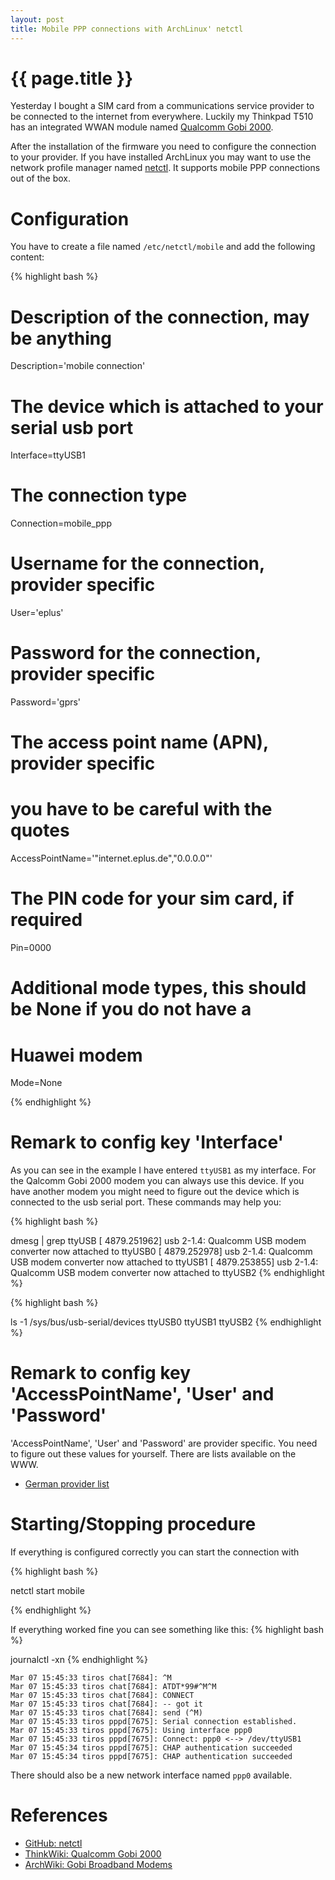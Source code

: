 ```yaml
---
layout: post
title: Mobile PPP connections with ArchLinux' netctl
---
```


{{ page.title }}
====
Yesterday I bought a SIM card from a communications service provider to
be connected to the internet from everywhere. Luckily my Thinkpad T510
has an integrated WWAN module named [Qualcomm Gobi 2000][3]. 

After the installation
of the firmware you need to configure the connection to your provider.
If you have installed ArchLinux you may want to use the network profile
manager named [netctl][1]. It supports mobile PPP connections out of the box. 

Configuration
====
You have to create a file named `/etc/netctl/mobile` and add the following 
content:

{% highlight bash %}

# Description of the connection, may be anything
Description='mobile connection'

# The device which is attached to your serial usb port
Interface=ttyUSB1

# The connection type
Connection=mobile_ppp

# Username for the connection, provider specific 
User='eplus'

# Password for the connection, provider specific
Password='gprs'

# The access point name (APN), provider specific
# you have to be careful with the quotes
AccessPointName='"internet.eplus.de","0.0.0.0"'

# The PIN code for your sim card, if required
Pin=0000

# Additional mode types, this should be None if you do not have a
# Huawei modem
Mode=None

{% endhighlight %}

Remark to config key 'Interface'
====
As you can see in the example I have entered `ttyUSB1` as my interface.
For the Qalcomm Gobi 2000 modem you can always use this device. If you have
another modem you might need to figure out the device which is connected to
the usb serial port. These commands may help you:

{% highlight bash %}

dmesg | grep ttyUSB
[ 4879.251962] usb 2-1.4: Qualcomm USB modem converter now attached to ttyUSB0
[ 4879.252978] usb 2-1.4: Qualcomm USB modem converter now attached to ttyUSB1
[ 4879.253855] usb 2-1.4: Qualcomm USB modem converter now attached to ttyUSB2
{% endhighlight %}

{% highlight bash %}

ls -1 /sys/bus/usb-serial/devices
ttyUSB0
ttyUSB1
ttyUSB2
{% endhighlight %}

Remark to config key 'AccessPointName', 'User' and 'Password'
====
'AccessPointName', 'User' and 'Password' are provider specific. You need to
figure out these values for yourself. There are lists available on the
WWW.

  - [German provider list][2]


Starting/Stopping procedure
====
If everything is configured correctly you can start the connection with

{% highlight bash %}

netctl start mobile

{% endhighlight %}

If everything worked fine you can see something like this: 
{% highlight bash %}

journalctl -xn
{% endhighlight %}

	Mar 07 15:45:33 tiros chat[7684]: ^M
	Mar 07 15:45:33 tiros chat[7684]: ATDT*99#^M^M
	Mar 07 15:45:33 tiros chat[7684]: CONNECT
	Mar 07 15:45:33 tiros chat[7684]: -- got it
	Mar 07 15:45:33 tiros chat[7684]: send (^M)
	Mar 07 15:45:33 tiros pppd[7675]: Serial connection established.
	Mar 07 15:45:33 tiros pppd[7675]: Using interface ppp0
	Mar 07 15:45:33 tiros pppd[7675]: Connect: ppp0 <--> /dev/ttyUSB1
	Mar 07 15:45:34 tiros pppd[7675]: CHAP authentication succeeded
	Mar 07 15:45:34 tiros pppd[7675]: CHAP authentication succeeded

There should also be a new network interface named `ppp0` available.

References
====
- [GitHub: netctl][1]
- [ThinkWiki: Qualcomm Gobi 2000][3]
- [ArchWiki: Gobi Broadband Modems][4]

[1]: https://github.com/joukewitteveen/netctl
[2]: http://wiki.ubuntuusers.de/Mobiler_Datentransfer
[3]: http://www.thinkwiki.org/wiki/Qualcomm_Gobi_2000
[4]: https://wiki.archlinux.org/index.php/Gobi_Broadband_Modems
